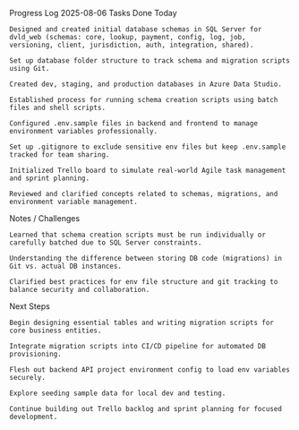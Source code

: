 Progress Log
2025-08-06
Tasks Done Today

    Designed and created initial database schemas in SQL Server for dvld_web (schemas: core, lookup, payment, config, log, job, versioning, client, jurisdiction, auth, integration, shared).

    Set up database folder structure to track schema and migration scripts using Git.

    Created dev, staging, and production databases in Azure Data Studio.

    Established process for running schema creation scripts using batch files and shell scripts.

    Configured .env.sample files in backend and frontend to manage environment variables professionally.

    Set up .gitignore to exclude sensitive env files but keep .env.sample tracked for team sharing.

    Initialized Trello board to simulate real-world Agile task management and sprint planning.

    Reviewed and clarified concepts related to schemas, migrations, and environment variable management.

Notes / Challenges

    Learned that schema creation scripts must be run individually or carefully batched due to SQL Server constraints.

    Understanding the difference between storing DB code (migrations) in Git vs. actual DB instances.

    Clarified best practices for env file structure and git tracking to balance security and collaboration.

Next Steps

    Begin designing essential tables and writing migration scripts for core business entities.

    Integrate migration scripts into CI/CD pipeline for automated DB provisioning.

    Flesh out backend API project environment config to load env variables securely.

    Explore seeding sample data for local dev and testing.

    Continue building out Trello backlog and sprint planning for focused development.
